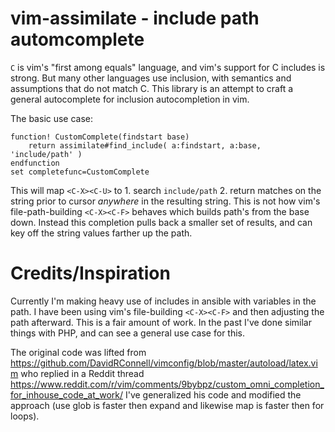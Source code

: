 # vim-assimilate - include path automcomplete

`C` is vim's "first among equals" language, and vim's support for C includes is
strong. But many other languages use inclusion, with semantics and assumptions
that do not match C. This library is an attempt to craft a general autocomplete
for inclusion autocompletion in vim.

The basic use case:

    function! CustomComplete(findstart base)
        return assimilate#find_include( a:findstart, a:base, 'include/path' )
    endfunction
    set completefunc=CustomComplete

This will map `<C-X><C-U>` to 1. search `include/path` 2. return matches on the
string prior to cursor *anywhere* in the resulting string. This is not how
vim's file-path-building `<C-X><C-F>` behaves which builds path's from the base
down. Instead this completion pulls back a smaller set of results, and can key
off the string values farther up the path.

# Credits/Inspiration

Currently I'm making heavy use of includes in ansible with variables in the
path. I have been using vim's file-building `<C-X><C-F>` and then adjusting the
path afterward. This is a fair amount of work. In the past I've done similar
things with PHP, and can see a general use case for this.

The original code was lifted from https://github.com/DavidRConnell/vimconfig/blob/master/autoload/latex.vim
who replied in a Reddit thread https://www.reddit.com/r/vim/comments/9bybpz/custom_omni_completion_for_inhouse_code_at_work/
I've generalized his code and modified the approach (use glob is faster then
expand and likewise map is faster then for loops).
